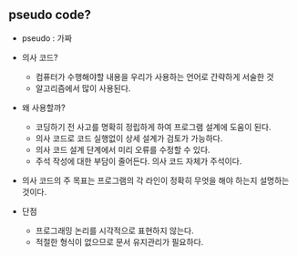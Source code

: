 ## pseudo code?

- pseudo : 가짜

- 의사 코드?
    - 컴퓨터가 수행해야할 내용을 우리가 사용하는 언어로 간략하게 서술한 것
    - 알고리즘에서 많이 사용된다.
- 왜 사용할까?
    - 코딩하기 전 사고를 명확히 정립하게 하여 프로그램 설계에 도움이 된다.
    - 의사 코드로 코드 실행없이 상세 설계가 검토가 가능하다.
    - 의사 코드 설계 단계에서 미리 오류를 수정할 수 있다.
    - 주석 작성에 대한 부담이 줄어든다. 의사 코드 자체가 주석이다.
- 의사 코드의 주 목표는 프로그램의 각 라인이 정확히 무엇을 해야 하는지 설명하는 것이다.

- 단점
    - 프로그래밍 논리를 시각적으로  표현하지 않는다.
    - 적절한 형식이 없으므로 문서 유지관리가 필요하다.